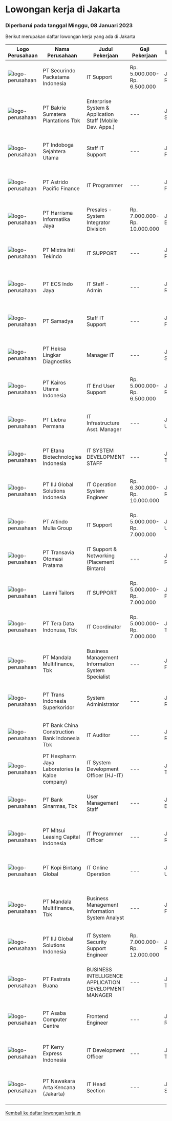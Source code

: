 
  # Lowongan kerja di Jakarta

  ### Diperbarui pada tanggal Minggu, 08 Januari 2023

  Berikut merupakan daftar lowongan kerja yang ada di Jakarta

  |Logo Perusahaan | Nama Perusahaan | Judul Pekerjaan | Gaji Pekerjaan | Lokasi | Deskripsi | Tanggal diunggah | Pranala |
  | -------------- | --------------- | --------------- | --------- | --------- | -------------- | ------- | ----------- |
  |![logo-perusahaan](https://image-service-cdn.seek.com.au/54fe228d7d33dc3b6dc57f2cafea735c684846df/ee4dce1061f3f616224767ad58cb2fc751b8d2dc)|PT Securindo Packatama Indonesia|IT Support|Rp. 5.000.000-Rp. 6.500.000|Jakarta Raya|Pendidikan minimal D3 / S1 dengan IPK minimal 2,75. Memiliki pengalaman kerja minimal 6 bulan sebagai IT Staff. Menguasai jaringan LAN, WAN, VPN,...|Kamis, 05 Januari 2023|https://www.jobstreet.co.id/id/job/it-support-4170661?token=0~4c83ed85-bc9e-42df-8984-7c3fc215f83d&sectionRank=1&jobId=jobstreet-id-job-4170661|
|![logo-perusahaan](https://image-service-cdn.seek.com.au/a2321fdc7df0290bb80d38579c82030ce93cd5d4/ee4dce1061f3f616224767ad58cb2fc751b8d2dc)|PT Bakrie Sumatera Plantations Tbk|Enterprise System & Application Staff (Mobile Dev. Apps.)|---|Jakarta Selatan|Kualifikasi: Pendidikan S1 Teknologi Informasi Memiliki pengalaman minimal 3 tahun sebagai Mobile Dev. Apss Memiliki pengalaman implementasi ERP (SAP)...|Sabtu, 07 Januari 2023|https://www.jobstreet.co.id/id/job/enterprise-system-application-staff-mobile-dev.-apps.-4161514?token=0~4c83ed85-bc9e-42df-8984-7c3fc215f83d&sectionRank=2&jobId=jobstreet-id-job-4161514|
|![logo-perusahaan](https://i.ibb.co/sqvTCh9/112815900-stock-vector-no-image-available-icon-flat-vector.webp)|PT Indoboga Sejahtera Utama|Staff IT Support|---|Jakarta Pusat|Kualifikasi : Pendidikan Minimal Diploma Memiliki pengalaman Minimal 1 tahun sebagai IT Support Memahami routing &amp; switching Memahami pengetahuan...|Rabu, 04 Januari 2023|https://www.jobstreet.co.id/id/job/staff-it-support-4168782?token=0~4c83ed85-bc9e-42df-8984-7c3fc215f83d&sectionRank=3&jobId=jobstreet-id-job-4168782|
|![logo-perusahaan](https://image-service-cdn.seek.com.au/b60a0a6cfcd5d47f78218bf74f7d70f1158810f5/ee4dce1061f3f616224767ad58cb2fc751b8d2dc)|PT Astrido Pacific Finance|IT Programmer|---|Jakarta Pusat|Membuat serta mengembangkan aplikasi utama maupun aplikasi pendukung. Mengolah database serta memahami jaringan Kualifikasi Pendidikan S1 Teknik /...|Jumat, 06 Januari 2023|https://www.jobstreet.co.id/id/job/it-programmer-4172385?token=0~4c83ed85-bc9e-42df-8984-7c3fc215f83d&sectionRank=4&jobId=jobstreet-id-job-4172385|
|![logo-perusahaan](https://image-service-cdn.seek.com.au/d0cdbf828387d7c19165b2c5c87b4d8668fa9034/ee4dce1061f3f616224767ad58cb2fc751b8d2dc)|PT Harrisma Informatika Jaya|Presales - System Integrator Division|Rp. 7.000.000-Rp. 10.000.000|Jakarta Barat|Pre Sales - System Integrator Division : Is a technical who do the sales and marketing job support in the technical side, such as making proposal,...|Jumat, 06 Januari 2023|https://www.jobstreet.co.id/id/job/presales-system-integrator-division-4171287?token=0~4c83ed85-bc9e-42df-8984-7c3fc215f83d&sectionRank=5&jobId=jobstreet-id-job-4171287|
|![logo-perusahaan](https://image-service-cdn.seek.com.au/40ee7fe12a59b889c475d3b48a59e07270ec7636/ee4dce1061f3f616224767ad58cb2fc751b8d2dc)|PT Mixtra Inti Tekindo|IT SUPPORT|---|Jakarta Pusat|Deskripsi Pekerjaan: Memastikan setiap komputer kantor yang digunakan berjalan dengan baik Melakukan maintenance terhadap software dan hardware...|Jumat, 06 Januari 2023|https://www.jobstreet.co.id/id/job/it-support-4171650?token=0~4c83ed85-bc9e-42df-8984-7c3fc215f83d&sectionRank=6&jobId=jobstreet-id-job-4171650|
|![logo-perusahaan](https://image-service-cdn.seek.com.au/5f7f9d1a9dcb10709cf037914e4d7ba2c7cd95eb/ee4dce1061f3f616224767ad58cb2fc751b8d2dc)|PT ECS Indo Jaya|IT Staff - Admin|---|Jakarta Raya|JOB DESCRIPTION : Ensure that the computer used by the user can function normally, including email, ERP, Microsoft Office, networking, scanner,...|Jumat, 06 Januari 2023|https://www.jobstreet.co.id/id/job/it-staff-admin-4172052?token=0~4c83ed85-bc9e-42df-8984-7c3fc215f83d&sectionRank=7&jobId=jobstreet-id-job-4172052|
|![logo-perusahaan](https://image-service-cdn.seek.com.au/a8f7ef3f555314ade3d1bd9250bfe98a76140301/ee4dce1061f3f616224767ad58cb2fc751b8d2dc)|PT Samadya|Staff IT Support|---|Jakarta Pusat|DI BUTUHKAN SEGERASTAFF IT SUPPORTKualifikasi : Usia Maksimal 25 tahun Pendidikan Min. D3 Teknik Informatika Menguasai Networking Menguasai Konsep...|Jumat, 06 Januari 2023|https://www.jobstreet.co.id/id/job/staff-it-support-4172545?token=0~4c83ed85-bc9e-42df-8984-7c3fc215f83d&sectionRank=8&jobId=jobstreet-id-job-4172545|
|![logo-perusahaan](https://image-service-cdn.seek.com.au/d2ef79bf869b5fdea17a93d93defa30f5a91fa42/ee4dce1061f3f616224767ad58cb2fc751b8d2dc)|PT Heksa Lingkar Diagnostiks|Manager IT|---|Jakarta Selatan|Kualifikasi- Pendidikan terakhir minimal D3/S1 IT- Memiliki pengalaman di bidang yang sama selama 3 tahun- Mampu melakukan konfigurasi Router dan Nas-...|Jumat, 06 Januari 2023|https://www.jobstreet.co.id/id/job/manager-it-4172536?token=0~4c83ed85-bc9e-42df-8984-7c3fc215f83d&sectionRank=9&jobId=jobstreet-id-job-4172536|
|![logo-perusahaan](https://image-service-cdn.seek.com.au/f2dd0026c00c9b7fb0dcc5d33627a100031326c7/ee4dce1061f3f616224767ad58cb2fc751b8d2dc)|PT Kairos Utama Indonesia|IT End User Support|Rp. 5.000.000-Rp. 6.500.000|Jakarta Raya|We are looking for a End User Support to enhance our team!If you are someone who: Competent to analyzing any problems related to server environment...|Jumat, 06 Januari 2023|https://www.jobstreet.co.id/id/job/it-end-user-support-4171737?token=0~4c83ed85-bc9e-42df-8984-7c3fc215f83d&sectionRank=10&jobId=jobstreet-id-job-4171737|
|![logo-perusahaan](https://image-service-cdn.seek.com.au/2941f3b4a00c9a9abad604317dff4e1e4f6ff6b8/ee4dce1061f3f616224767ad58cb2fc751b8d2dc)|PT Liebra Permana|IT Infrastructure Asst. Manager|---|Jakarta Utara|Job descriptions : Manage Desktop Support &amp; Server/network Administrator Team Provision, Configure and Maintaining Infrastructure on Premise...|Kamis, 05 Januari 2023|https://www.jobstreet.co.id/id/job/it-infrastructure-asst.-manager-4169204?token=0~4c83ed85-bc9e-42df-8984-7c3fc215f83d&sectionRank=11&jobId=jobstreet-id-job-4169204|
|![logo-perusahaan](https://image-service-cdn.seek.com.au/91fd7462a7315ebda85f283de07d10daf419a18c/ee4dce1061f3f616224767ad58cb2fc751b8d2dc)|PT Etana Biotechnologies Indonesia|IT SYSTEM DEVELOPMENT STAFF|---|Jakarta Timur|Create an application based on user requests Monitor systems and running applications Develop the application if it need improvements Preparing...|Kamis, 05 Januari 2023|https://www.jobstreet.co.id/id/job/it-system-development-staff-4170326?token=0~4c83ed85-bc9e-42df-8984-7c3fc215f83d&sectionRank=12&jobId=jobstreet-id-job-4170326|
|![logo-perusahaan](https://image-service-cdn.seek.com.au/9b77c9b5547d991cafaaf63dcd77ca8a8af58232/ee4dce1061f3f616224767ad58cb2fc751b8d2dc)|PT IIJ Global Solutions Indonesia|IT Operation System Engineer|Rp. 6.300.000-Rp. 10.000.000|Jakarta Raya|Cautions:Interview sessions will be held in English(Sesi wawancara akan menggunakan bahasa Inggris)Side note:Fresh graduates with a decent English...|Jumat, 06 Januari 2023|https://www.jobstreet.co.id/id/job/it-operation-system-engineer-4172541?token=0~4c83ed85-bc9e-42df-8984-7c3fc215f83d&sectionRank=13&jobId=jobstreet-id-job-4172541|
|![logo-perusahaan](https://image-service-cdn.seek.com.au/95842f78076b70ca3bc57586e43091b072876807/ee4dce1061f3f616224767ad58cb2fc751b8d2dc)|PT Altindo Mulia Group|IT Support|Rp. 5.000.000-Rp. 7.000.000|Jakarta Utara|Kualifikasi: maksimal 35 tahun Pendidikan minimal S1 Jurusan Komputer Memiliki pengetahuan dan pengalaman teknis mengenai aktivitas IT Support...|Kamis, 05 Januari 2023|https://www.jobstreet.co.id/id/job/it-support-4169268?token=0~4c83ed85-bc9e-42df-8984-7c3fc215f83d&sectionRank=14&jobId=jobstreet-id-job-4169268|
|![logo-perusahaan](https://image-service-cdn.seek.com.au/f26c67db5b93184e9cb767491ffc2b14f6f31207/ee4dce1061f3f616224767ad58cb2fc751b8d2dc)|PT Transavia Otomasi Pratama|IT Support & Networking (Placement Bintaro)|---|Jakarta Raya|Responsibilities:a. Manage, monitor and troubleshoot infrastructure servicesb. Perform hardware and software troubleshooting for endpoint devicesc....|Kamis, 05 Januari 2023|https://www.jobstreet.co.id/id/job/it-support-networking-placement-bintaro-4170555?token=0~4c83ed85-bc9e-42df-8984-7c3fc215f83d&sectionRank=15&jobId=jobstreet-id-job-4170555|
|![logo-perusahaan](https://image-service-cdn.seek.com.au/f99ea53c96d8b4fad10596e16cc4324c281ac59f/ee4dce1061f3f616224767ad58cb2fc751b8d2dc)|Laxmi Tailors|IT SUPPORT|Rp. 5.000.000-Rp. 7.000.000|Jakarta Pusat|SummaryWe are looking for an IT SUPPORT who is responsible for controlling the entire server, provides advice on buying, replacing or repairing units...|Kamis, 05 Januari 2023|https://www.jobstreet.co.id/id/job/it-support-4170647?token=0~4c83ed85-bc9e-42df-8984-7c3fc215f83d&sectionRank=16&jobId=jobstreet-id-job-4170647|
|![logo-perusahaan](https://image-service-cdn.seek.com.au/a78492c63e5c752ccb64ae455b3a1fd1e76fe81d/ee4dce1061f3f616224767ad58cb2fc751b8d2dc)|PT Tera Data Indonusa, Tbk|IT Coordinator|Rp. 5.000.000-Rp. 7.000.000|Jakarta Timur|Kualifikasi : Usia maks. 32thn Pendidikan Terakhir S1 informatika Memiliki pengalaman 1 - 2 thn dibidang yang sama Menguasai Networking (LAN, WAN,...|Jumat, 06 Januari 2023|https://www.jobstreet.co.id/id/job/it-coordinator-4172452?token=0~4c83ed85-bc9e-42df-8984-7c3fc215f83d&sectionRank=17&jobId=jobstreet-id-job-4172452|
|![logo-perusahaan](https://image-service-cdn.seek.com.au/8b3b2c65e21ef1c1dec9a9ffda35a7c3d31653f5/ee4dce1061f3f616224767ad58cb2fc751b8d2dc)|PT Mandala Multifinance, Tbk|Business Management Information System Specialist|---|Jakarta Pusat|Tanggung Jawab : Merancang, membuat dan mengimplementasikan Management Information System (MIS) sesuai dengan target yang telah ditentukan...|Jumat, 06 Januari 2023|https://www.jobstreet.co.id/id/job/business-management-information-system-specialist-4159976?token=0~4c83ed85-bc9e-42df-8984-7c3fc215f83d&sectionRank=18&jobId=jobstreet-id-job-4159976|
|![logo-perusahaan](https://image-service-cdn.seek.com.au/f7add01a319d702e1b9ba5cf977c73b3e86ff12e/ee4dce1061f3f616224767ad58cb2fc751b8d2dc)|PT Trans Indonesia Superkoridor|System Administrator|---|Jakarta Raya|Responsible for administration, management, and support activities associated with the IT infrastructure at a multi-user in organization...|Jumat, 06 Januari 2023|https://www.jobstreet.co.id/id/job/system-administrator-4171518?token=0~4c83ed85-bc9e-42df-8984-7c3fc215f83d&sectionRank=19&jobId=jobstreet-id-job-4171518|
|![logo-perusahaan](https://image-service-cdn.seek.com.au/cb5350182c15bcfc86a09a4682f1cdc1250cce20/ee4dce1061f3f616224767ad58cb2fc751b8d2dc)|PT Bank China Construction Bank Indonesia Tbk|IT Auditor|---|Jakarta Raya|Candidates should : Have experience in banking industries Have experience as IT auditor minimum 3 years Have education background in IT/related major...|Jumat, 06 Januari 2023|https://www.jobstreet.co.id/id/job/it-auditor-4153575?token=0~4c83ed85-bc9e-42df-8984-7c3fc215f83d&sectionRank=20&jobId=jobstreet-id-job-4153575|
|![logo-perusahaan](https://image-service-cdn.seek.com.au/8e94bb099ec7d7b74ebc5b40591f4b9967b2b204/ee4dce1061f3f616224767ad58cb2fc751b8d2dc)|PT Hexpharm Jaya Laboratories (a Kalbe company)|IT System Development Officer (HJ-IT)|---|Jakarta Timur|Tanggung jawab: Mengembangkan program sesuai kebutuhan perusahaan      Membuat manual book dan dokumentasi program  Melakukan dan memonitor proses...|Jumat, 06 Januari 2023|https://www.jobstreet.co.id/id/job/it-system-development-officer-hj-it-4159573?token=0~4c83ed85-bc9e-42df-8984-7c3fc215f83d&sectionRank=21&jobId=jobstreet-id-job-4159573|
|![logo-perusahaan](https://image-service-cdn.seek.com.au/183e728b1aaa48d9cd3efc94c4090f63804ec968/ee4dce1061f3f616224767ad58cb2fc751b8d2dc)|PT Bank Sinarmas, Tbk|User Management Staff|---|Jakarta Barat|Requirements :  Maksimal 25 tahun S1 Teknik Informatika / Sistem Informasi Pengalaman bekerja min. 1 Tahun di bidang IT Familiar dengan Microsoft...|Jumat, 06 Januari 2023|https://www.jobstreet.co.id/id/job/user-management-staff-4171567?token=0~4c83ed85-bc9e-42df-8984-7c3fc215f83d&sectionRank=22&jobId=jobstreet-id-job-4171567|
|![logo-perusahaan](https://image-service-cdn.seek.com.au/1d42ec675881b8ab3a09c7f0f2d5b1bdcb94b986/ee4dce1061f3f616224767ad58cb2fc751b8d2dc)|PT Mitsui Leasing Capital Indonesia|IT Programmer Officer|---|Jakarta Raya|Requirement: Maximum 30 years old Possessed at least Bachelor Degree of Computer Engineering Have at least 2 year experience as Programmer Must...|Sabtu, 07 Januari 2023|https://www.jobstreet.co.id/id/job/it-programmer-officer-4160697?token=0~4c83ed85-bc9e-42df-8984-7c3fc215f83d&sectionRank=23&jobId=jobstreet-id-job-4160697|
|![logo-perusahaan](https://image-service-cdn.seek.com.au/6f1e10a8758484b01918f908cef87c88cd131437/ee4dce1061f3f616224767ad58cb2fc751b8d2dc)|PT Kopi Bintang Global|IT Online Operation|---|Jakarta Utara|Job description : The configuration of daily marketing tools, including but not limited to member rights, member tasks, member activities, etc....|Jumat, 06 Januari 2023|https://www.jobstreet.co.id/id/job/it-online-operation-4154214?token=0~4c83ed85-bc9e-42df-8984-7c3fc215f83d&sectionRank=24&jobId=jobstreet-id-job-4154214|
|![logo-perusahaan](https://image-service-cdn.seek.com.au/8b3b2c65e21ef1c1dec9a9ffda35a7c3d31653f5/ee4dce1061f3f616224767ad58cb2fc751b8d2dc)|PT Mandala Multifinance, Tbk|Business Management Information System Analyst|---|Jakarta Pusat|Tanggung Jawab : Membangun, mengimplementasi database dan mengumpulkan data dari berbagai sumber...|Jumat, 06 Januari 2023|https://www.jobstreet.co.id/id/job/business-management-information-system-analyst-4159864?token=0~4c83ed85-bc9e-42df-8984-7c3fc215f83d&sectionRank=25&jobId=jobstreet-id-job-4159864|
|![logo-perusahaan](https://image-service-cdn.seek.com.au/8fac496282000ef88576addab48154fed3e6b832/ee4dce1061f3f616224767ad58cb2fc751b8d2dc)|PT IIJ Global Solutions Indonesia|IT System Security Support Engineer|Rp. 7.000.000-Rp. 12.000.000|Jakarta Raya|Responsibilities Operation and maintenance of Customer Security System Inquiry support for Security System 24hour shift working (actual work time =...|Jumat, 06 Januari 2023|https://www.jobstreet.co.id/id/job/it-system-security-support-engineer-4172486?token=0~4c83ed85-bc9e-42df-8984-7c3fc215f83d&sectionRank=26&jobId=jobstreet-id-job-4172486|
|![logo-perusahaan](https://image-service-cdn.seek.com.au/6c5af809d8171dddb190fe29119c4604308371aa/ee4dce1061f3f616224767ad58cb2fc751b8d2dc)|PT Fastrata Buana|BUSINESS INTELLIGENCE APPLICATION DEVELOPMENT MANAGER|---|Jakarta Timur|Mengkoordinasikan, mengarahkan, dan merancang customization aplikasi baik berbasis berbasis web dan sosialisasi penggunaan aplikasi kepada user...|Sabtu, 07 Januari 2023|https://www.jobstreet.co.id/id/job/business-intelligence-application-development-manager-4154819?token=0~4c83ed85-bc9e-42df-8984-7c3fc215f83d&sectionRank=27&jobId=jobstreet-id-job-4154819|
|![logo-perusahaan](https://image-service-cdn.seek.com.au/26dfcef44424d1bc6c165c76cfc48035fe452683/ee4dce1061f3f616224767ad58cb2fc751b8d2dc)|PT Asaba Computer Centre|Frontend Engineer|---|Jakarta Raya|What you will do:-) Collaborate with web designers and back-end developers to complete projects-) Create wireframes and mockups of site/application...|Sabtu, 07 Januari 2023|https://www.jobstreet.co.id/id/job/frontend-engineer-4161447?token=0~4c83ed85-bc9e-42df-8984-7c3fc215f83d&sectionRank=28&jobId=jobstreet-id-job-4161447|
|![logo-perusahaan](https://image-service-cdn.seek.com.au/72e4173705bcab1ef42bc18021013bbe46ee65d1/ee4dce1061f3f616224767ad58cb2fc751b8d2dc)|PT Kerry Express Indonesia|IT Development Officer|---|Jakarta Timur|Responsibilities: Possessing specialist knowledge of general programming skills, Analysing Information, Problem Solving, Software Algorithm Design,...|Jumat, 06 Januari 2023|https://www.jobstreet.co.id/id/job/it-development-officer-4154222?token=0~4c83ed85-bc9e-42df-8984-7c3fc215f83d&sectionRank=29&jobId=jobstreet-id-job-4154222|
|![logo-perusahaan](https://image-service-cdn.seek.com.au/00733d58b7c54fb4dc511c5a37da362c59efc946/ee4dce1061f3f616224767ad58cb2fc751b8d2dc)|PT Nawakara Arta Kencana (Jakarta)|IT Head Section|---|Jakarta Selatan|JobDesc Menjaga dan melakukan management IT secara keseluruhan di perusahaan secara rutin. Melakukan koordinasi dengan pihak ketiga ( penyedia layanan...|Kamis, 05 Januari 2023|https://www.jobstreet.co.id/id/job/it-head-section-4170051?token=0~4c83ed85-bc9e-42df-8984-7c3fc215f83d&sectionRank=30&jobId=jobstreet-id-job-4170051|


  [Kembali ke daftar lowongan kerja 🔙](../README.md#daftar-lowongan-kerja)
  